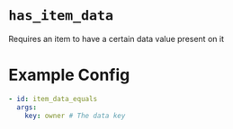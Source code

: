 # `has_item_data`

Requires an item to have a certain data value present on it

# Example Config
```yaml
- id: item_data_equals
  args:
    key: owner # The data key
```
